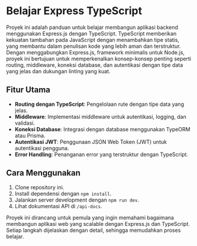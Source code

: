 # Belajar Express TypeScript

Proyek ini adalah panduan untuk belajar membangun aplikasi backend menggunakan Express.js dengan TypeScript. TypeScript memberikan kekuatan tambahan pada JavaScript dengan menambahkan tipe statis, yang membantu dalam penulisan kode yang lebih aman dan terstruktur. Dengan menggabungkan Express.js, framework minimalis untuk Node.js, proyek ini bertujuan untuk memperkenalkan konsep-konsep penting seperti routing, middleware, koneksi database, dan autentikasi dengan tipe data yang jelas dan dukungan linting yang kuat.

## Fitur Utama
- **Routing dengan TypeScript**: Pengelolaan rute dengan tipe data yang jelas.
- **Middleware**: Implementasi middleware untuk autentikasi, logging, dan validasi.
- **Koneksi Database**: Integrasi dengan database menggunakan TypeORM atau Prisma.
- **Autentikasi JWT**: Penggunaan JSON Web Token (JWT) untuk autentikasi pengguna.
- **Error Handling**: Penanganan error yang terstruktur dengan TypeScript.

## Cara Menggunakan
1. Clone repository ini.
2. Install dependensi dengan `npm install`.
3. Jalankan server development dengan `npm run dev`.
4. Lihat dokumentasi API di `/api-docs`.

Proyek ini dirancang untuk pemula yang ingin memahami bagaimana membangun aplikasi web yang scalable dengan Express.js dan TypeScript. Setiap langkah dijelaskan dengan detail, sehingga memudahkan proses belajar.
